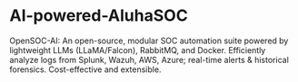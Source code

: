 # AI-powered-AluhaSOC
OpenSOC-AI: An open-source, modular SOC automation suite powered by lightweight LLMs (LLaMA/Falcon), RabbitMQ, and Docker. Efficiently analyze logs from Splunk, Wazuh, AWS, Azure; real-time alerts &amp; historical forensics. Cost-effective and extensible.
